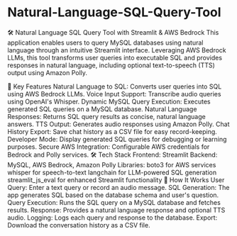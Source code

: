 # Natural-Language-SQL-Query-Tool

🛠️ Natural Language SQL Query Tool with Streamlit & AWS Bedrock
This application enables users to query MySQL databases using natural language through an intuitive Streamlit interface. Leveraging AWS Bedrock LLMs, this tool transforms user queries into executable SQL and provides responses in natural language, including optional text-to-speech (TTS) output using Amazon Polly.

🚀 Key Features
Natural Language to SQL: Converts user queries into SQL using AWS Bedrock LLMs.
Voice Input Support: Transcribe audio queries using OpenAI's Whisper.
Dynamic MySQL Query Execution: Executes generated SQL queries on a MySQL database.
Natural Language Responses: Returns SQL query results as concise, natural language answers.
TTS Output: Generates audio responses using Amazon Polly.
Chat History Export: Save chat history as a CSV file for easy record-keeping.
Developer Mode: Display generated SQL queries for debugging or learning purposes.
Secure AWS Integration: Configurable AWS credentials for Bedrock and Polly services.
🛠️ Tech Stack
Frontend: Streamlit
Backend: MySQL, AWS Bedrock, Amazon Polly
Libraries:
boto3 for AWS services
whisper for speech-to-text
langchain for LLM-powered SQL generation
streamlit_js_eval for enhanced Streamlit functionality
🔧 How It Works
User Query: Enter a text query or record an audio message.
SQL Generation: The app generates SQL based on the database schema and user's question.
Query Execution: Runs the SQL query on a MySQL database and fetches results.
Response: Provides a natural language response and optional TTS audio.
Logging: Logs each query and response to the database.
Export: Download the conversation history as a CSV file.

